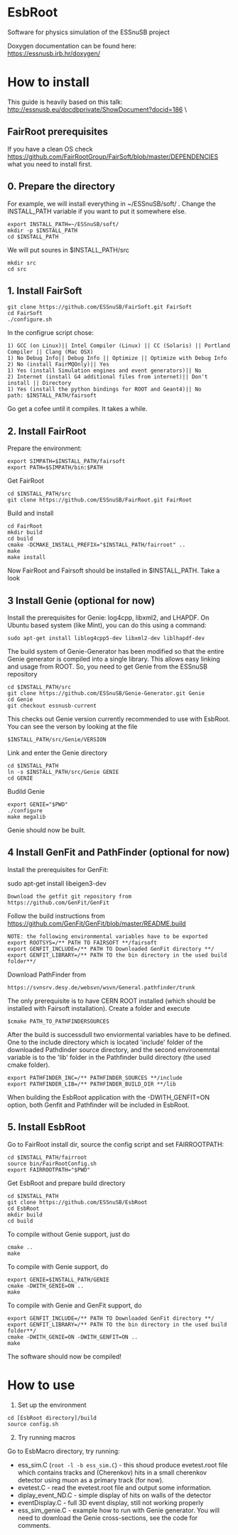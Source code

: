 # EsbRoot
Software for physics simulation of the ESSnuSB project

Doxygen documentation can be found here: \
https://essnusb.irb.hr/doxygen/

# How to install
This guide is heavily based on this talk: \
http://essnusb.eu/docdbprivate/ShowDocument?docid=186 \

## FairRoot prerequisites

If you have a clean OS check
https://github.com/FairRootGroup/FairSoft/blob/master/DEPENDENCIES
what you need to install first.

## 0. Prepare the directory
For example, we will install everything in ~/ESSnuSB/soft/ . Change the INSTALL_PATH variable if you want to put it somewhere else.
```
export INSTALL_PATH=~/ESSnuSB/soft/
mkdir -p $INSTALL_PATH
cd $INSTALL_PATH
```
We will put soures in $INSTALL_PATH/src
```
mkdir src
cd src
```
## 1. Install FairSoft
``` 
git clone https://github.com/ESSnuSB/FairSoft.git FairSoft
cd FairSoft
./configure.sh
```
In the configrue script chose:
```
1) GCC (on Linux)|| Intel Compiler (Linux) || CC (Solaris) || Portland Compiler || Clang (Mac OSX)
1) No Debug Info|| Debug Info || Optimize || Optimize with Debug Info
2) No (install FairMQOnly)|| Yes
1) Yes (install Simulation engines and event generators)|| No
2) Internet (install G4 additional files from internet)|| Don't install || Directory
1) Yes (install the python bindings for ROOT and Geant4)|| No
path: $INSTALL_PATH/fairsoft
```
Go get a cofee until it compiles. It takes a while.

## 2. Install FairRoot
Prepare the environment:
```
export SIMPATH=$INSTALL_PATH/fairsoft
export PATH=$SIMPATH/bin:$PATH
```
Get FairRoot
```
cd $INSTALL_PATH/src
git clone https://github.com/ESSnuSB/FairRoot.git FairRoot
```
Build and install
```
cd FairRoot
mkdir build
cd build
cmake -DCMAKE_INSTALL_PREFIX="$INSTALL_PATH/fairroot" ..
make
make install
```
Now FairRoot and Fairsoft should be installed in $INSTALL_PATH. Take a look

## 3 Install Genie (optional for now)
Install the prerequisites for Genie: log4cpp, libxml2, and LHAPDF. On Ubuntu based system (like Mint), you can do this using a command:
```
sudo apt-get install liblog4cpp5-dev libxml2-dev liblhapdf-dev
```

The build system of Genie-Generator has been modified so that the entire Genie generator is compiled into a single library. This allows easy linking and usage from ROOT. So, you need to get Genie from the ESSnuSB repository
```
cd $INSTALL_PATH/src
git clone https://github.com/ESSnuSB/Genie-Generator.git Genie
cd Genie
git checkout essnusb-current
```
This checks out Genie version currently recommended to use with EsbRoot. You can see the verson by looking at the file
```
$INSTALL_PATH/src/Genie/VERSION
```

Link and enter the Genie directory 
```
cd $INSTALL_PATH
ln -s $INSTALL_PATH/src/Genie GENIE
cd GENIE
```

Budild Genie
```
export GENIE="$PWD"
./configure
make megalib
```
Genie should now be built.

## 4 Install GenFit and PathFinder (optional for now)

Install the prerequisites for GenFit:

sudo apt-get install libeigen3-dev
```
Download the getfit git repository from 
https://github.com/GenFit/GenFit
```
Follow the build instructions from 
https://github.com/GenFit/GenFit/blob/master/README.build

```
NOTE: the following environmental variables have to be exported
export ROOTSYS=/** PATH TO FAIRSOFT **/fairsoft
export GENFIT_INCLUDE=/** PATH TO Downloaded GenFit directory **/
export GENFIT_LIBRARY=/** PATH TO the bin directory in the used build folder**/
```

Download PathFinder from 
```
https://svnsrv.desy.de/websvn/wsvn/General.pathfinder/trunk
```

The only prerequisite is to have CERN ROOT installed (which should be installed with Fairsoft installation).
Create a folder and execute 
```
$cmake PATH_TO_PATHFINDERSOURCES
```
After the build is successdull two enviormental variables have to be defined.
One to the include directory which is located 'include' folder of the downloaded Pathdinder source 
directory, and the second environemntal variable is to the 'lib' folder in the Pathfinder build directory (the used cmake folder).
```
export PATHFINDER_INC=/** PATHFINDER_SOURCES **/include
export PATHFINDER_LIB=/** PATHFINDER_BUILD_DIR **/lib
```
When building the EsbRoot application with the -DWITH_GENFIT=ON option, both 
Genfit and Pathfinder will be included in EsbRoot.

## 5. Install EsbRoot
Go to FairRoot install dir, source the config script and set FAIRROOTPATH:
```
cd $INSTALL_PATH/fairroot
source bin/FairRootConfig.sh
export FAIRROOTPATH="$PWD"
```
Get EsbRoot and prepare build directory
```
cd $INSTALL_PATH
git clone https://github.com/ESSnuSB/EsbRoot
cd EsbRoot
mkdir build
cd build
```
To compile without Genie support, just do
```
cmake ..
make
```

To compile with Genie support, do
```
export GENIE=$INSTALL_PATH/GENIE
cmake -DWITH_GENIE=ON ..
make
```
To compile with Genie and GenFit support, do
```
export GENFIT_INCLUDE=/** PATH TO Downloaded GenFit directory **/
export GENFIT_LIBRARY=/** PATH TO the bin directory in the used build folder**/
cmake -DWITH_GENIE=ON -DWITH_GENFIT=ON ..
make
```

The software should now be compiled!

# How to use
1. Set up the environment
```
cd [EsbRoot directory]/build
source config.sh
```

2. Try running macros

Go to EsbMacro directory, try running:
- ess_sim.C (```root -l -b ess_sim.C```) - this shoud produce evetest.root file which contains tracks and (Cherenkov) hits in a small cherenkov detector using muon as a primary track (for now).
- evetest.C - read the evetest.root file and output some information.
- diplay_event_ND.C - simple display of hits on walls of the detector
- eventDisplay.C - full 3D event display, still not working properly
- ess_sim_genie.C - example how to run with Genie generator. You will need to download the Genie cross-sections, see the code for comments.
